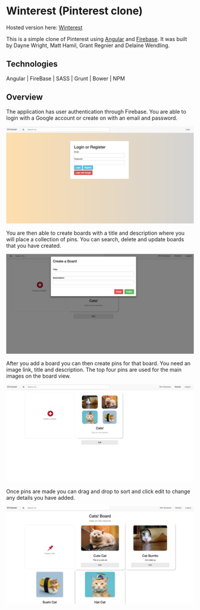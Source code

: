 # Winterest (Pinterest clone)

Hosted version here: [Winterest](https://daynewright.github.io/winterest/)

This is a simple clone of Pinterest using [Angular](https://angularjs.org/) and [Firebase](https://firebase.google.com/). It was built by Dayne Wright, Matt Hamil, Grant Regnier and Delaine Wendling.

## Technologies

Angular | FireBase | SASS | Grunt | Bower | NPM

## Overview

The application has user authentication through Firebase.  You are able to login with a Google account or create on with an email and password.

![Login](/lib/img/login.png)

You are then able to create boards with a title and description where you will place a collection of pins.  You can search, delete and update boards that you have created.

![CreateBoard](lib/img/createboard.png)

After you add a board you can then create pins for that board.  You need an image link, title and description.  The top four pins are used for the main images on the board view.

![Board](lib/img/boards.png)

Once pins are made you can drag and drop to sort and click edit to change any details you have added.

![Pins](lib/img/pins.png)
